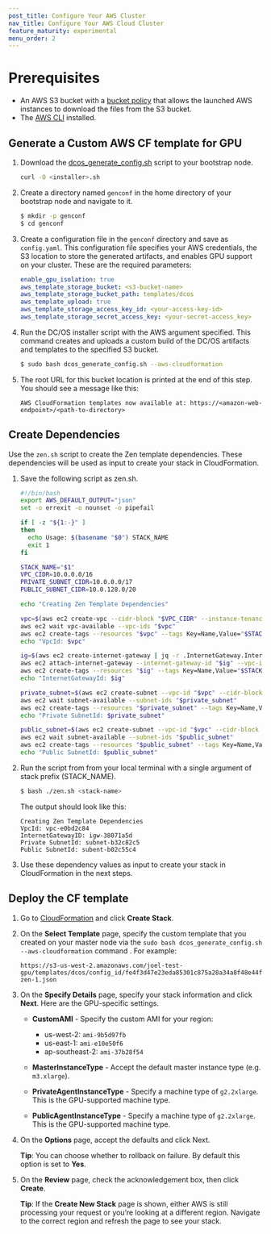 ```yaml
---
post_title: Configure Your AWS Cluster
nav_title: Configure Your AWS Cloud Cluster
feature_maturity: experimental
menu_order: 2
---
```


#  Prerequisites
- An AWS S3 bucket with a [bucket policy](https://dcos.io/docs/1.8/administration/installing/cloud/aws/advanced/aws-custom/) that allows the launched AWS instances to download the files from the S3 bucket.
- The [AWS CLI](https://aws.amazon.com/cli/) installed.

## Generate a Custom AWS CF template for GPU

1. Download the [dcos_generate_config.sh](https://dcos.io/releases/) script to your bootstrap node.
    ```bash
    curl -O <installer>.sh
    ```
    
1. Create a directory named `genconf` in the home directory of your bootstrap node and navigate to it.
    ```bash
    $ mkdir -p genconf
    $ cd genconf
    ```

1. Create a configuration file in the `genconf` directory and save as `config.yaml`. This configuration file specifies your AWS credentials, the S3 location to store the generated artifacts, and enables GPU support on your cluster. These are the required parameters:
    ```yaml
    enable_gpu_isolation: true
    aws_template_storage_bucket: <s3-bucket-name>
    aws_template_storage_bucket_path: templates/dcos
    aws_template_upload: true
    aws_template_storage_access_key_id: <your-access-key-id>
    aws_template_storage_secret_access_key: <your-secret-access_key>
    ```

1. Run the DC/OS installer script with the AWS argument specified. This command creates and uploads a custom build of the DC/OS artifacts and templates to the specified S3 bucket.
    ```bash
    $ sudo bash dcos_generate_config.sh --aws-cloudformation
    ```

1. The root URL for this bucket location is printed at the end of this step. You should see a message like this:
    ```
    AWS CloudFormation templates now available at: https://<amazon-web-endpoint>/<path-to-directory>
    ```
    
## Create Dependencies

Use the `zen.sh` script to create the Zen template dependencies. These dependencies will be used as input to create your stack in CloudFormation.

1. Save the following script as zen.sh.

    ```bash
    #!/bin/bash
    export AWS_DEFAULT_OUTPUT="json"
    set -o errexit -o nounset -o pipefail

    if [ -z "${1:-}" ]
    then
      echo Usage: $(basename "$0") STACK_NAME
      exit 1
    fi

    STACK_NAME="$1"
    VPC_CIDR=10.0.0.0/16
    PRIVATE_SUBNET_CIDR=10.0.0.0/17
    PUBLIC_SUBNET_CIDR=10.0.128.0/20

    echo "Creating Zen Template Dependencies"

    vpc=$(aws ec2 create-vpc --cidr-block "$VPC_CIDR" --instance-tenancy default | jq -r .Vpc.VpcId)
    aws ec2 wait vpc-available --vpc-ids "$vpc"
    aws ec2 create-tags --resources "$vpc" --tags Key=Name,Value="$STACK_NAME"
    echo "VpcId: $vpc"

    ig=$(aws ec2 create-internet-gateway | jq -r .InternetGateway.InternetGatewayId)
    aws ec2 attach-internet-gateway --internet-gateway-id "$ig" --vpc-id "$vpc"
    aws ec2 create-tags --resources "$ig" --tags Key=Name,Value="$STACK_NAME"
    echo "InternetGatewayId: $ig"

    private_subnet=$(aws ec2 create-subnet --vpc-id "$vpc" --cidr-block "$PRIVATE_SUBNET_CIDR" | jq -r .Subnet.SubnetId)
    aws ec2 wait subnet-available --subnet-ids "$private_subnet"
    aws ec2 create-tags --resources "$private_subnet" --tags Key=Name,Value="${STACK_NAME}-private"
    echo "Private SubnetId: $private_subnet"

    public_subnet=$(aws ec2 create-subnet --vpc-id "$vpc" --cidr-block "$PUBLIC_SUBNET_CIDR" | jq -r .Subnet.SubnetId)
    aws ec2 wait subnet-available --subnet-ids "$public_subnet"
    aws ec2 create-tags --resources "$public_subnet" --tags Key=Name,Value="${STACK_NAME}-public"
    echo "Public SubnetId: $public_subnet"
    ```

1. Run the script from from your local terminal with a single argument of stack prefix (STACK_NAME).
    ```bash
    $ bash ./zen.sh <stack-name>
    ```
    
    The output should look like this:
    
    ```
    Creating Zen Template Dependencies
    VpcId: vpc-e0bd2c84
    InternetGatewayID: igw-38071a5d
    Private SubnetId: subnet-b32c82c5
    Public SubnetId: subent-b02c55c4
    ```
    
1. Use these dependency values as input to create your stack in CloudFormation in the next steps.

## Deploy the CF template

1. Go to [CloudFormation](https://console.aws.amazon.com/cloudformation/home) and click **Create Stack**.

1. On the **Select Template** page, specify the custom template that you created on your master node via the `sudo bash dcos_generate_config.sh --aws-cloudformation` command . For example:
    
    ```
    https://s3-us-west-2.amazonaws.com/joel-test-gpu/templates/dcos/config_id/fe4f3d47e23eda85301c875a28a34a8f48e44f95/cloudformation/el7-zen-1.json
    ```
    
1. On the **Specify Details** page, specify your stack information and click **Next**. Here are the GPU-specific settings.
    - **CustomAMI** - Specify the custom AMI for your region:

      - us-west-2: `ami-9b5d97fb`
      - us-east-1: `ami-e10e50f6`
      - ap-southeast-2: `ami-37b28f54`
      
    - **MasterInstanceType** - Accept the default master instance type (e.g. `m3.xlarge`).
    - **PrivateAgentInstanceType** - Specify a machine type of `g2.2xlarge`. This is the GPU-supported machine type.
    - **PublicAgentInstanceType** - Specify a machine type of `g2.2xlarge`. This is the GPU-supported machine type.

1. On the **Options** page, accept the defaults and click Next.
    
    **Tip**: You can choose whether to rollback on failure. By default this option is set to **Yes**.

1. On the **Review** page, check the acknowledgement box, then click **Create**.
    
    **Tip**: If the **Create New Stack** page is shown, either AWS is still processing your request or you’re looking at a different region. Navigate to the correct region and refresh the page to see your stack.
